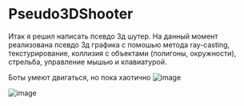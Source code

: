 # Pseudo3DShooter

Итак я решил написать псевдо 3д шутер. На данный момент реализована псевдо 3д графика с помошью метода ray-casting, текстурирование, коллизия с объектами (полигоны, окружности), стрельба, управление мышью и клавиатурой.

Боты умеют двигаться, но пока хаотично
![image](https://user-images.githubusercontent.com/78645533/188272832-ac8fe50f-f96b-4e33-8cd9-356bdb75a2a4.png)

![image](https://user-images.githubusercontent.com/78645533/187956599-31af553f-859a-48e2-a8e3-9d8741af6a54.png)

